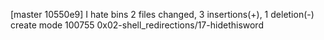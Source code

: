 [master 10550e9]  I hate bins
 2 files changed, 3 insertions(+), 1 deletion(-)
 create mode 100755 0x02-shell_redirections/17-hidethisword
